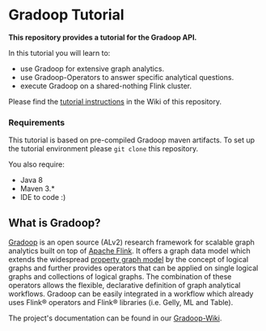 # Gradoop Tutorial

**This repository provides a tutorial for the Gradoop API.**

In this tutorial you will learn to:

* use Gradoop for extensive graph analytics.
* use Gradoop-Operators to answer specific analytical questions.
* execute Gradoop on a shared-nothing Flink cluster.

Please find the [tutorial instructions](https://google.com) in the Wiki of this
 repository.

### Requirements

This tutorial is based on pre-compiled Gradoop maven artifacts. To set up the tutorial environment please
 `git clone` this repository.
 
 You also require:
 
* Java 8
* Maven 3.*
* IDE to code :) 

## What is Gradoop?

[Gradoop](http://www.gradoop.com) is an open source (ALv2) research framework for scalable 
graph analytics built on top of [Apache Flink](http://flink.apache.org/). It offers a graph data model which 
extends the widespread [property graph model](https://github.com/tinkerpop/blueprints/wiki/Property-Graph-Model) 
by the concept of logical graphs and further provides operators that can be applied 
on single logical graphs and collections of logical graphs. The combination of these 
operators allows the flexible, declarative definition of graph analytical workflows.
Gradoop can be easily integrated in a workflow which already uses Flink&reg; operators
and Flink&reg; libraries (i.e. Gelly, ML and Table).

The project's documentation can be found in our [Gradoop-Wiki](https://github.com/dbs-leipzig/gradoop/wiki).